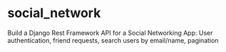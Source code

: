 # social_network
Build a Django Rest Framework API for a Social Networking App: User authentication, friend requests, search users by email/name, pagination
